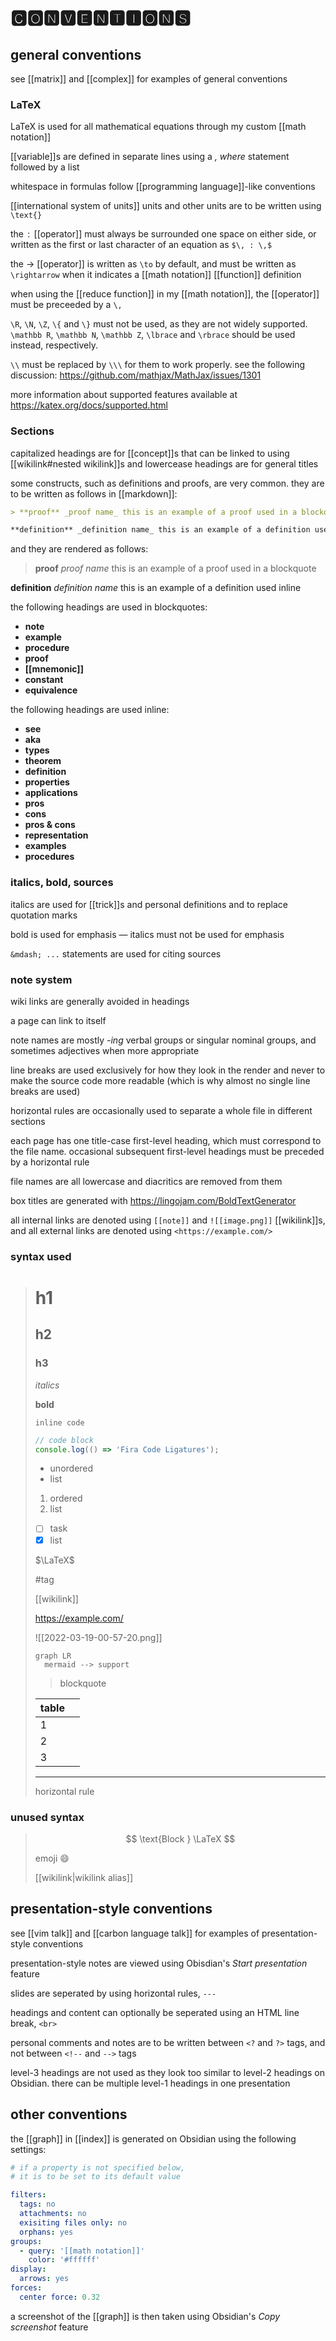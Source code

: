 # 🅲🅾🅽🆅🅴🅽🆃🅸🅾🅽🆂

## general conventions

see [[matrix]] and [[complex]] for examples of general conventions

### LaTeX

LaTeX is used for all mathematical equations through my custom [[math notation]]

[[variable]]s are defined in separate lines using a _, where_ statement followed by a list

whitespace in formulas follow [[programming language]]-like conventions

[[international system of units]] units and other units are to be written using `\text{}`

the $\, : \,$ [[operator]] must always be surrounded one space on either side, or written as the first or last character of an equation as `$\, : \,$`

the $\rightarrow$ [[operator]] is written as `\to` by default, and must be written as `\rightarrow` when it indicates a [[math notation]] [[function]] definition

when using the [[reduce function]] in my [[math notation]], the [[operator]] must be preceeded by a `\,`

`\R`, `\N`, `\Z`, `\{` and `\}` must not be used, as they are not widely supported. `\mathbb R`, `\mathbb N`, `\mathbb Z`, `\lbrace` and `\rbrace` should be used instead, respectively.

`\\` must be replaced by `\\\` for them to work properly. see the following discussion: <https://github.com/mathjax/MathJax/issues/1301>

more information about supported features available at <https://katex.org/docs/supported.html>

### Sections

capitalized headings are for [[concept]]s that can be linked to using [[wikilink#nested wikilink]]s and lowercease headings are for general titles

some constructs, such as definitions and proofs, are very common. they are to be written as follows in [[markdown]]:

```md
> **proof** _proof name_ this is an example of a proof used in a blockquote

**definition** _definition name_ this is an example of a definition used inline
```

and they are rendered as follows:

> **proof** _proof name_ this is an example of a proof used in a blockquote

**definition** _definition name_ this is an example of a definition used inline

the following headings are used in blockquotes:

- **note**
- **example**
- **procedure**
- **proof**
- **[[mnemonic]]**
- **constant**
- **equivalence**

the following headings are used inline:

- **see**
- **aka**
- **types**
- **theorem**
- **definition**
- **properties**
- **applications**
- **pros**
- **cons**
- **pros & cons**
- **representation**
- **examples**
- **procedures**

### italics, bold, sources

italics are used for [[trick]]s and personal definitions and to replace quotation marks

bold is used for emphasis &mdash; italics must not be used for emphasis

`&mdash; ...` statements are used for citing sources

### note system

wiki links are generally avoided in headings

a page can link to itself

note names are mostly _-ing_ verbal groups or singular nominal groups, and sometimes adjectives when more appropriate

line breaks are used exclusively for how they look in the render and never to make the source code more readable (which is why almost no single line breaks are used)

horizontal rules are occasionally used to separate a whole file in different sections

each page has one title-case first-level heading, which must correspond to the file name. occasional subsequent first-level headings must be preceded by a horizontal rule

file names are all lowercase and diacritics are removed from them

box titles are generated with <https://lingojam.com/BoldTextGenerator>

all internal links are denoted using `[[note]]` and `![[image.png]]` [[wikilink]]s, and all external links are denoted using `<https://example.com/>`

### syntax used

> # h1
>
> ## h2
>
> ### h3
>
> _italics_
>
> **bold**
>
> `inline code`
>
> ```javascript
> // code block
> console.log(() => 'Fira Code Ligatures');
> ```
>
> - unordered
> - list
>
> 1. ordered
> 2. list
>
> - [ ] task
> - [x] list
>
> $\LaTeX$
>
> #tag
>
> [[wikilink]]
>
> <https://example.com/>
>
> ![[2022-03-19-00-57-20.png]]
>
> ```mermaid
> graph LR
>   mermaid --> support
> ```
>
> > blockquote
>
> | table |     |
> | ----- | --- |
> | 1     |     |
> | 2     |     |
> | 3     |     |
>
> ---
>
> horizontal rule

### unused syntax

> $$
> \text{Block } \LaTeX
> $$
>
> emoji :smile:
>
> [[wikilink|wikilink alias]]

## presentation-style conventions

see [[vim talk]] and [[carbon language talk]] for examples of presentation-style conventions

presentation-style notes are viewed using Obisdian's _Start presentation_ feature

slides are seperated by using horizontal rules, `---`

headings and content can optionally be seperated using an HTML line break, `<br>`

personal comments and notes are to be written between `<?` and `?>` tags, and not between `<!--` and `-->` tags

level-3 headings are not used as they look too similar to level-2 headings on Obsidian. there can be multiple level-1 headings in one presentation

## other conventions

the [[graph]] in [[index]] is generated on Obsidian using the following settings:

```yaml
# if a property is not specified below,
# it is to be set to its default value

filters:
  tags: no
  attachments: no
  exisiting files only: no
  orphans: yes
groups:
  - query: '[[math notation]]'
    color: '#ffffff'
display:
  arrows: yes
forces:
  center force: 0.32
```

a screenshot of the [[graph]] is then taken using Obsidian's _Copy screenshot_ feature
